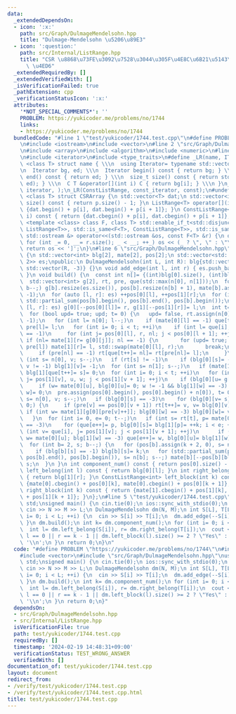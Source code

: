 ```yaml
---
data:
  _extendedDependsOn:
  - icon: ':x:'
    path: src/Graph/DulmageMendelsohn.hpp
    title: "Dulmage-Mendelsohn \u5206\u89E3"
  - icon: ':question:'
    path: src/Internal/ListRange.hpp
    title: "CSR \u8868\u73FE\u3092\u7528\u3044\u305F\u4E8C\u6B21\u5143\u914D\u5217\
      \ \u4ED6"
  _extendedRequiredBy: []
  _extendedVerifiedWith: []
  _isVerificationFailed: true
  _pathExtension: cpp
  _verificationStatusIcon: ':x:'
  attributes:
    '*NOT_SPECIAL_COMMENTS*': ''
    PROBLEM: https://yukicoder.me/problems/no/1744
    links:
    - https://yukicoder.me/problems/no/1744
  bundledCode: "#line 1 \"test/yukicoder/1744.test.cpp\"\n#define PROBLEM \"https://yukicoder.me/problems/no/1744\"\
    \n#include <iostream>\n#include <vector>\n#line 2 \"src/Graph/DulmageMendelsohn.hpp\"\
    \n#include <array>\n#include <algorithm>\n#include <numeric>\n#line 4 \"src/Internal/ListRange.hpp\"\
    \n#include <iterator>\n#include <type_traits>\n#define _LR(name, IT, C) \\\n template\
    \ <class T> struct name { \\\n  using Iterator= typename std::vector<T>::IT; \\\
    \n  Iterator bg, ed; \\\n  Iterator begin() const { return bg; } \\\n  Iterator\
    \ end() const { return ed; } \\\n  size_t size() const { return std::distance(bg,\
    \ ed); } \\\n  C T &operator[](int i) C { return bg[i]; } \\\n }\n_LR(ListRange,\
    \ iterator, );\n_LR(ConstListRange, const_iterator, const);\n#undef _LR\ntemplate\
    \ <class T> struct CSRArray {\n std::vector<T> dat;\n std::vector<int> p;\n size_t\
    \ size() const { return p.size() - 1; }\n ListRange<T> operator[](int i) { return\
    \ {dat.begin() + p[i], dat.begin() + p[i + 1]}; }\n ConstListRange<T> operator[](int\
    \ i) const { return {dat.cbegin() + p[i], dat.cbegin() + p[i + 1]}; }\n};\ntemplate\
    \ <template <class> class F, class T> std::enable_if_t<std::disjunction_v<std::is_same<F<T>,\
    \ ListRange<T>>, std::is_same<F<T>, ConstListRange<T>>, std::is_same<F<T>, CSRArray<T>>>,\
    \ std::ostream &> operator<<(std::ostream &os, const F<T> &r) {\n os << '[';\n\
    \ for (int _= 0, __= r.size(); _ < __; ++_) os << (_ ? \", \" : \"\") << r[_];\n\
    \ return os << ']';\n}\n#line 6 \"src/Graph/DulmageMendelsohn.hpp\"\nclass DulmageMendelsohn\
    \ {\n std::vector<int> blg[2], mate[2], pos[2];\n std::vector<std::array<int,\
    \ 2>> es;\npublic:\n DulmageMendelsohn(int L, int R): blg{std::vector(L, -3),\
    \ std::vector(R, -3)} {}\n void add_edge(int l, int r) { es.push_back({l, r});\
    \ }\n void build() {\n  const int n[]= {(int)blg[0].size(), (int)blg[1].size()};\n\
    \  std::vector<int> g[2], rt, pre, que(std::max(n[0], n[1]));\n  for (int b= 2;\
    \ b--;) g[b].resize(es.size()), pos[b].resize(n[b] + 1), mate[b].assign(n[b],\
    \ -1);\n  for (auto [l, r]: es) ++pos[0][l], ++pos[1][r];\n  for (int b= 2; b--;)\
    \ std::partial_sum(pos[b].begin(), pos[b].end(), pos[b].begin());\n  for (auto\
    \ [l, r]: es) g[0][--pos[0][l]]= r, g[1][--pos[1][r]]= l;\n  int t= 0, k= 0;\n\
    \  for (bool upd= true; upd; t= 0) {\n   upd= false, rt.assign(n[0], -1), pre.assign(n[0],\
    \ -1);\n   for (int l= n[0]; l--;)\n    if (mate[0][l] == -1) que[t++]= rt[l]=\
    \ pre[l]= l;\n   for (int i= 0; i < t; ++i)\n    if (int l= que[i]; mate[0][rt[l]]\
    \ == -1)\n     for (int j= pos[0][l], r, nl; j < pos[0][l + 1]; ++j) {\n     \
    \ if (nl= mate[1][r= g[0][j]]; nl == -1) {\n       for (upd= true; r != -1; l=\
    \ pre[l]) mate[1][r]= l, std::swap(mate[0][l], r);\n       break;\n      }\n \
    \     if (pre[nl] == -1) rt[que[t++]= nl]= rt[pre[nl]= l];\n     }\n  }\n  for\
    \ (int s= n[0], v; s--;)\n   if (rt[s] != -1)\n    if (blg[0][s]= -1, v= mate[0][s];\
    \ v != -1) blg[1][v]= -1;\n  for (int s= n[1]; s--;)\n   if (mate[1][s] == -1)\
    \ blg[1][que[t++]= s]= 0;\n  for (int i= 0; i < t; ++i)\n   for (int v= que[i],\
    \ j= pos[1][v], u, w; j < pos[1][v + 1]; ++j)\n    if (blg[0][u= g[1][j]] == -3)\n\
    \     if (w= mate[0][u], blg[0][u]= 0; w != -1 && blg[1][w] == -3) blg[1][que[t++]=\
    \ w]= 0;\n  pre.assign(pos[0].begin(), pos[0].begin() + n[0]), t= 0;\n  for (int\
    \ s= n[0], v; s--;)\n   if (blg[0][s] == -3)\n    for (blg[0][v= s]= -4; v >=\
    \ 0;) {\n     if (pre[v] == pos[0][v + 1]) rt[t++]= v, v= blg[0][v];\n     else\
    \ if (int w= mate[1][g[0][pre[v]++]]; blg[0][w] == -3) blg[0][w]= v, v= w;\n \
    \   }\n  for (int i= 0, e= 0; t--;)\n   if (int s= rt[t], p= mate[0][s]; blg[1][p]\
    \ == -3)\n    for (que[e++]= p, blg[0][s]= blg[1][p]= ++k; i < e; ++i)\n     for\
    \ (int v= que[i], j= pos[1][v]; j < pos[1][v + 1]; ++j)\n      if (int u= g[1][j],\
    \ w= mate[0][u]; blg[1][w] == -3) que[e++]= w, blg[0][u]= blg[1][w]= k;\n  ++k;\n\
    \  for (int b= 2, s; b--;) {\n   for (pos[b].assign(k + 2, 0), s= n[b]; s--; ++pos[b][blg[b][s]])\n\
    \    if (blg[b][s] == -1) blg[b][s]= k;\n   for (std::partial_sum(pos[b].begin(),\
    \ pos[b].end(), pos[b].begin()), s= n[b]; s--;) mate[b][--pos[b][blg[b][s]]]=\
    \ s;\n  }\n }\n int component_num() const { return pos[0].size() - 1; }\n int\
    \ left_belong(int l) const { return blg[0][l]; }\n int right_belong(int r) const\
    \ { return blg[1][r]; }\n ConstListRange<int> left_block(int k) const { return\
    \ {mate[0].cbegin() + pos[0][k], mate[0].cbegin() + pos[0][k + 1]}; }\n ConstListRange<int>\
    \ right_block(int k) const { return {mate[1].cbegin() + pos[1][k], mate[1].cbegin()\
    \ + pos[1][k + 1]}; }\n};\n#line 5 \"test/yukicoder/1744.test.cpp\"\nusing namespace\
    \ std;\nsigned main() {\n cin.tie(0);\n ios::sync_with_stdio(0);\n int N, M, L;\n\
    \ cin >> N >> M >> L;\n DulmageMendelsohn dm(N, M);\n int S[L], T[L];\n for (int\
    \ i= 0; i < L; ++i) {\n  cin >> S[i] >> T[i];\n  dm.add_edge(--S[i], --T[i]);\n\
    \ }\n dm.build();\n int k= dm.component_num();\n for (int i= 0; i < L; ++i) {\n\
    \  int l= dm.left_belong(S[i]), r= dm.right_belong(T[i]);\n  cout << (l != r ||\
    \ l == 0 || r == k - 1 || dm.left_block(l).size() >= 2 ? \"Yes\" : \"No\") <<\
    \ '\\n';\n }\n return 0;\n}\n"
  code: "#define PROBLEM \"https://yukicoder.me/problems/no/1744\"\n#include <iostream>\n\
    #include <vector>\n#include \"src/Graph/DulmageMendelsohn.hpp\"\nusing namespace\
    \ std;\nsigned main() {\n cin.tie(0);\n ios::sync_with_stdio(0);\n int N, M, L;\n\
    \ cin >> N >> M >> L;\n DulmageMendelsohn dm(N, M);\n int S[L], T[L];\n for (int\
    \ i= 0; i < L; ++i) {\n  cin >> S[i] >> T[i];\n  dm.add_edge(--S[i], --T[i]);\n\
    \ }\n dm.build();\n int k= dm.component_num();\n for (int i= 0; i < L; ++i) {\n\
    \  int l= dm.left_belong(S[i]), r= dm.right_belong(T[i]);\n  cout << (l != r ||\
    \ l == 0 || r == k - 1 || dm.left_block(l).size() >= 2 ? \"Yes\" : \"No\") <<\
    \ '\\n';\n }\n return 0;\n}"
  dependsOn:
  - src/Graph/DulmageMendelsohn.hpp
  - src/Internal/ListRange.hpp
  isVerificationFile: true
  path: test/yukicoder/1744.test.cpp
  requiredBy: []
  timestamp: '2024-02-19 14:48:31+09:00'
  verificationStatus: TEST_WRONG_ANSWER
  verifiedWith: []
documentation_of: test/yukicoder/1744.test.cpp
layout: document
redirect_from:
- /verify/test/yukicoder/1744.test.cpp
- /verify/test/yukicoder/1744.test.cpp.html
title: test/yukicoder/1744.test.cpp
---
```

